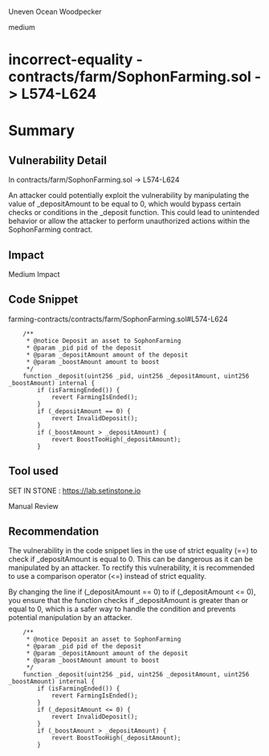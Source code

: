 Uneven Ocean Woodpecker

medium

# incorrect-equality - contracts/farm/SophonFarming.sol -> L574-L624

# Summary

## Vulnerability Detail
In contracts/farm/SophonFarming.sol -> L574-L624

An attacker could potentially exploit the vulnerability by manipulating the value of _depositAmount to be equal to 0, which would bypass certain checks or conditions in the _deposit function. This could lead to unintended behavior or allow the attacker to perform unauthorized actions within the SophonFarming contract.

## Impact
Medium Impact 

## Code Snippet
farming-contracts/contracts/farm/SophonFarming.sol#L574-L624

```
    /**
     * @notice Deposit an asset to SophonFarming
     * @param _pid pid of the deposit
     * @param _depositAmount amount of the deposit
     * @param _boostAmount amount to boost
     */
    function _deposit(uint256 _pid, uint256 _depositAmount, uint256 _boostAmount) internal {
        if (isFarmingEnded()) {
            revert FarmingIsEnded();
        }
        if (_depositAmount == 0) {
            revert InvalidDeposit();
        }
        if (_boostAmount > _depositAmount) {
            revert BoostTooHigh(_depositAmount);
        }
```
## Tool used
SET IN STONE : https://lab.setinstone.io

Manual Review

## Recommendation
The vulnerability in the code snippet lies in the use of strict equality (==) to check if _depositAmount is equal to 0. This can be dangerous as it can be manipulated by an attacker. To rectify this vulnerability, it is recommended to use a comparison operator (<=) instead of strict equality.

By changing the line if (_depositAmount == 0) to if (_depositAmount <= 0), you ensure that the function checks if _depositAmount is greater than or equal to 0, which is a safer way to handle the condition and prevents potential manipulation by an attacker.
```
    /**
     * @notice Deposit an asset to SophonFarming
     * @param _pid pid of the deposit
     * @param _depositAmount amount of the deposit
     * @param _boostAmount amount to boost
     */
    function _deposit(uint256 _pid, uint256 _depositAmount, uint256 _boostAmount) internal {
        if (isFarmingEnded()) {
            revert FarmingIsEnded();
        }
        if (_depositAmount <= 0) {
            revert InvalidDeposit();
        }
        if (_boostAmount > _depositAmount) {
            revert BoostTooHigh(_depositAmount);
        }
```
